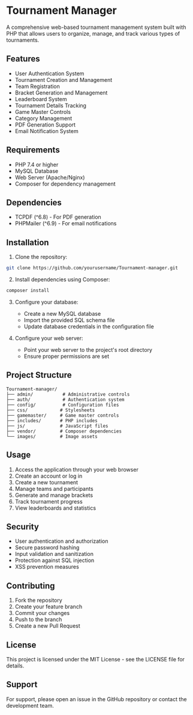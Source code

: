 # Tournament Manager

A comprehensive web-based tournament management system built with PHP that allows users to organize, manage, and track various types of tournaments.

## Features

- User Authentication System
- Tournament Creation and Management
- Team Registration
- Bracket Generation and Management
- Leaderboard System
- Tournament Details Tracking
- Game Master Controls
- Category Management
- PDF Generation Support
- Email Notification System

## Requirements

- PHP 7.4 or higher
- MySQL Database
- Web Server (Apache/Nginx)
- Composer for dependency management

## Dependencies

- TCPDF (^6.8) - For PDF generation
- PHPMailer (^6.9) - For email notifications

## Installation

1. Clone the repository:
```bash
git clone https://github.com/yourusername/Tournament-manager.git
```

2. Install dependencies using Composer:
```bash
composer install
```

3. Configure your database:
   - Create a new MySQL database
   - Import the provided SQL schema file
   - Update database credentials in the configuration file

4. Configure your web server:
   - Point your web server to the project's root directory
   - Ensure proper permissions are set

## Project Structure

```
Tournament-manager/
├── admin/           # Administrative controls
├── auth/            # Authentication system
├── config/          # Configuration files
├── css/            # Stylesheets
├── gamemaster/     # Game master controls
├── includes/       # PHP includes
├── js/             # JavaScript files
├── vendor/         # Composer dependencies
└── images/         # Image assets
```

## Usage

1. Access the application through your web browser
2. Create an account or log in
3. Create a new tournament
4. Manage teams and participants
5. Generate and manage brackets
6. Track tournament progress
7. View leaderboards and statistics

## Security

- User authentication and authorization
- Secure password hashing
- Input validation and sanitization
- Protection against SQL injection
- XSS prevention measures

## Contributing

1. Fork the repository
2. Create your feature branch
3. Commit your changes
4. Push to the branch
5. Create a new Pull Request

## License

This project is licensed under the MIT License - see the LICENSE file for details.

## Support

For support, please open an issue in the GitHub repository or contact the development team. 